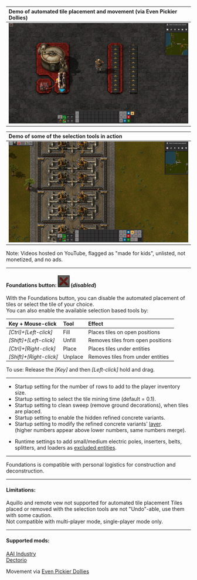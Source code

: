 |Demo of automated tile placement and movement (via Even Pickier Dollies)|
|:----|
|[![](https://github.com/0n0w1c/Foundations/blob/main/graphics/thumbnails/place-thumbnail.png?raw=true)](https://www.youtube.com/embed/n1DdTgi3gu4)|

&NewLine;
&NewLine;

|Demo of some of the selection tools in action|
|:----|
|[![](https://github.com/0n0w1c/Foundations/blob/main/graphics/thumbnails/tools-thumbnail.png?raw=true)](https://www.youtube.com/embed/-miukT1D6n0)|

&NewLine;
&NewLine;

Note: Videos hosted on YouTube, flagged as "made for kids", unlisted, not monetized, and no ads.  

---

&NewLine;

#### Foundations button: ![](https://github.com/0n0w1c/Foundations/blob/main/graphics/icons/disabled_32x32.png?raw=true) (*disabled*)

With the Foundations button, you can disable the automated placement of tiles or select the tile of your choice.  
You can also enable the available selection based tools by:  

| Key + Mouse-click       | Tool    | Effect                            |
| :---------------------- | :------ | :-------------------------------- |
| *[Ctrl]+[Left-click]*   | Fill    | Places tiles on open positions    |
| *[Shift]+[Left-click]*  | Unfill  | Removes tiles from open positions |
| *[Ctrl]+[Right-click]*  | Place   | Places tiles under entities       |
| *[Shift]+[Right-click]* | Unplace | Removes tiles from under entities |

To use: Release the *[Key]* and then *[Left-click]* hold and drag.  

---

* Startup setting for the number of rows to add to the player inventory size.
* Startup setting to select the tile mining time (default = 0.1).  
* Startup setting to clean sweep (remove ground decorations), when tiles are placed.  
* Startup setting to enable the hidden refined concrete variants.  
* Startup setting to modify the refined concrete variants' [layer](https://mods.factorio.com/mod/Foundations/faq).  
  (higher numbers appear above lower numbers, same numbers merge).  

&NewLine;

* Runtime settings to add small/medium electric poles, inserters, belts, splitters, and loaders as [excluded entities](https://mods.factorio.com/mod/Foundations/faq).  

---

Foundations is compatible with personal logistics for construction and deconstruction.  

---

#### Limitations:  
Aquillo and remote vew not supported for automated tile placement
Tiles placed or removed with the selection tools are not "Undo"-able, use them with some caution.  
Not compatible with multi-player mode, single-player mode only.  

---

#### Supported mods:
[AAI Industry](https://mods.factorio.com/mod/aai-industry)  
[Dectorio](https://mods.factorio.com/mod/Dectorio)  

Movement via [Even Pickier Dollies](https://mods.factorio.com/mod/even-pickier-dollies)  
